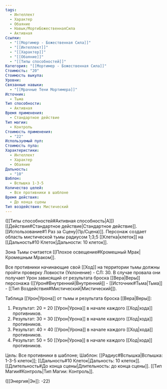 ```yaml
---
tags:
  - Интеллект
  - Характер
  - Обаяние
  - Навык/МортиБожественнаяСила
  - Активная
Ссылки:
  - "[[Мортимер - Божественная Сила]]"
  - "[[Интеллект]]"
  - "[[Характер]]"
  - "[[Обаяние]]"
  - "[[Типы способностей]]"
Категория: "[[Мортимер - Божественная Сила]]"
Стоимость: "20"
Стоимость выкупа: 
Уровни: 
Связанные навыки:
  - "[[Мрачные Тени Мортимера]]"
Источник:
  - Тьма
Тип способности:
  - Активная
Время применения:
  - Стандартное действие
Тип магии:
  - Контроль
Стоимость применения:
  - "22"
Используемый пул: 
Стоимость пула: 
Характеристики:
  - Интеллект
  - Характер
  - Обаяние
Дальность:
  - "10"
Шаблон:
  - Вспышка 1-3-5
Количество целей:
  - Все противники в шаблоне
Время действия:
  - До конца сцены
Тип воздействия: Мистический
---
```

([[Типы способностей#Активная способность|А]]) [[Действия#Стандартное действие|Стандартное действие]]. [[Использование#1 Раз за Сцену|(1р/Сцена)]]. Персонаж создает область мистической тьмы радиусом 1;3;5 [[Клетка|клеток]] на [[Дальность#10 Клеток|Дальности: 10 клеток]].

Зона Тьмы считается [[Плохое освещение#Кромешный Мрак|Кромешным Мраком]]. 

Все противники начинающие свой [[Ход]] на территории тьмы должны пройти проверку Ловкости (Уклонение) - СЛ: 30. В случае провала они получает Урон зависящий от результата броска [[Вера|Веры]] персонажа ([[Урон#Внутренний|Внутренний]] - [[Источник#Тьма|Тьма]] - [[Тип Воздействия#Мистический|Мистический]]).

Таблица [[Урон|Урона]] от тьмы и результата броска [[Вера|Веры]]:

1. Результат: 20 = 20 [[Урон|Урона]] в начале каждого [[Ход|хода]] противников.
2. Результат: 30 = 30 [[Урон|Урона]] в начале каждого [[Ход|хода]] противников.
3. Результат: 40 = 40 [[Урон|Урона]] в начале каждого [[Ход|хода]] противников.
4. Результат: 50 = 50 [[Урон|Урона]] в начале каждого [[Ход|хода]] противников.

Цель: Все противники в шаблоне; Шаблон: [[Радиус#Вспышка|Вспышка: 1-3-5 клеток]]; [[Дальность#10 Клеток|Дальность: 10 клеток]]. [[Длительность#До конца сцены|Длительность: до конца сцены]]. [[Тип Магии#Контроль|Тип Магии: Контроль]].

([[Энергия|Эн]]: -22)